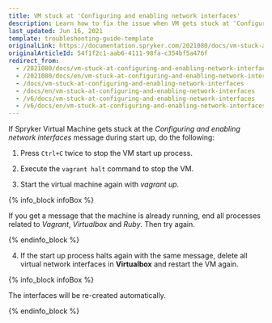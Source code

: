 ```yaml
---
title: VM stuck at 'Configuring and enabling network interfaces'
description: Learn how to fix the issue when VM gets stuck at 'Configuring and enabling network interfaces'
last_updated: Jun 16, 2021
template: troubleshooting-guide-template
originalLink: https://documentation.spryker.com/2021080/docs/vm-stuck-at-configuring-and-enabling-network-interfaces
originalArticleId: 54f1f2c1-aab6-4111-98fa-c354bf5a476f
redirect_from:
  - /2021080/docs/vm-stuck-at-configuring-and-enabling-network-interfaces
  - /2021080/docs/en/vm-stuck-at-configuring-and-enabling-network-interfaces
  - /docs/vm-stuck-at-configuring-and-enabling-network-interfaces
  - /docs/en/vm-stuck-at-configuring-and-enabling-network-interfaces
  - /v6/docs/vm-stuck-at-configuring-and-enabling-network-interfaces
  - /v6/docs/en/vm-stuck-at-configuring-and-enabling-network-interfaces
---
```


If Spryker Virtual Machine gets stuck at the *Configuring and enabling network interfaces* message during start up, do the following:

1. Press `Ctrl+C` twice to stop the VM start up process.

2. Execute the `vagrant halt` command to stop the VM.

3. Start the virtual machine again with *vagrant up*.

{% info_block infoBox %}

If you get a message that the machine is already running, end all processes related to *Vagrant*, *Virtualbox* and *Ruby*. Then try again.

{% endinfo_block %}

4. If the start up process halts again with the same message, delete all virtual network interfaces in **Virtualbox** and restart the VM again.

{% info_block infoBox %}

The interfaces will be re-created automatically.

{% endinfo_block %}
